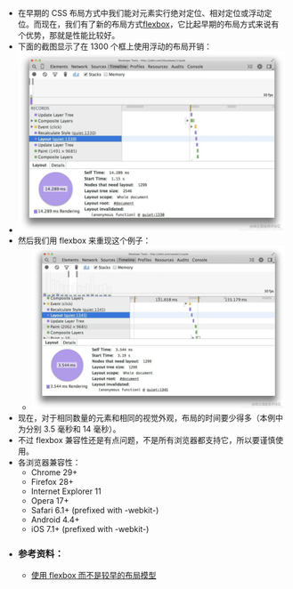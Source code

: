 - 在早期的 CSS 布局方式中我们能对元素实行绝对定位、相对定位或浮动定位。而现在，我们有了新的布局方式[flexbox](https://link.juejin.cn/?target=https%3A%2F%2Fdeveloper.mozilla.org%2Fzh-CN%2Fdocs%2FWeb%2FCSS%2FCSS_Flexible_Box_Layout%2FBasic_Concepts_of_Flexbox)，它比起早期的布局方式来说有个优势，那就是性能比较好。
- 下面的截图显示了在 1300 个框上使用浮动的布局开销：
- ![image.png](../assets/image_1656853017658_0.png)
- 然后我们用 flexbox 来重现这个例子：
	- ![image.png](../assets/image_1656853049536_0.png)
- 现在，对于相同数量的元素和相同的视觉外观，布局的时间要少得多（本例中为分别 3.5 毫秒和 14 毫秒）。
- 不过 flexbox 兼容性还是有点问题，不是所有浏览器都支持它，所以要谨慎使用。
- 各浏览器兼容性：
	- Chrome 29+
	- Firefox 28+
	- Internet Explorer 11
	- Opera 17+
	- Safari 6.1+ (prefixed with -webkit-)
	- Android 4.4+
	- iOS 7.1+ (prefixed with -webkit-)
- ### 参考资料：
	- [使用 flexbox 而不是较早的布局模型](https://link.juejin.cn?target=https%3A%2F%2Fdevelopers.google.com%2Fweb%2Ffundamentals%2Fperformance%2Frendering%2Favoid-large-complex-layouts-and-layout-thrashing%3Fhl%3Dzh-cn)